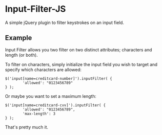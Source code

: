 # Input-Filter-JS

A simple jQuery plugin to filter keystrokes on an input field.

## Example

Input Filter allows you two filter on two distinct attributes; characters and length (or both).

To filter on characters, simply initialize the input field you wish to target and specify which characters are allowed:

    $('input[name=creditcard-number]').inputFilter( {
    		'allowed': "0123456789"
    } );

Or maybe you want to set a maximum length:

    $('input[name=creditcard-cvv]').inputFilter( {
    		'allowed': "0123456789",
    		'max-length': 3
    } );

That's pretty much it.
